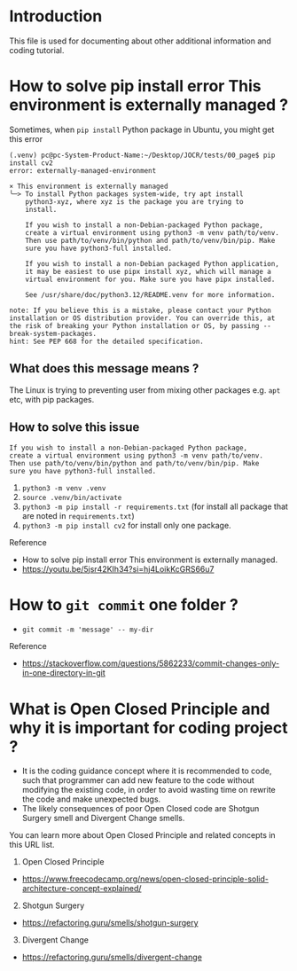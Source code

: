 # Introduction

This file is used for documenting about other additional information and coding tutorial.

# How to solve pip install error This environment is externally managed ?

Sometimes, when `pip install` Python package in Ubuntu, you might get this error

```
(.venv) pc@pc-System-Product-Name:~/Desktop/JOCR/tests/00_page$ pip install cv2
error: externally-managed-environment

× This environment is externally managed
╰─> To install Python packages system-wide, try apt install
    python3-xyz, where xyz is the package you are trying to
    install.
    
    If you wish to install a non-Debian-packaged Python package,
    create a virtual environment using python3 -m venv path/to/venv.
    Then use path/to/venv/bin/python and path/to/venv/bin/pip. Make
    sure you have python3-full installed.
    
    If you wish to install a non-Debian packaged Python application,
    it may be easiest to use pipx install xyz, which will manage a
    virtual environment for you. Make sure you have pipx installed.
    
    See /usr/share/doc/python3.12/README.venv for more information.

note: If you believe this is a mistake, please contact your Python installation or OS distribution provider. You can override this, at the risk of breaking your Python installation or OS, by passing --break-system-packages.
hint: See PEP 668 for the detailed specification.
```

## What does this message means ?

The Linux is trying to preventing user from mixing other packages e.g. `apt` etc, with pip packages.

## How to solve this issue

```
If you wish to install a non-Debian-packaged Python package,
create a virtual environment using python3 -m venv path/to/venv.
Then use path/to/venv/bin/python and path/to/venv/bin/pip. Make
sure you have python3-full installed.
```

1.  `python3 -m venv .venv`
2.  `source .venv/bin/activate`
3.  `python3 -m pip install -r requirements.txt` (for install all package that are noted in `requirements.txt`)
3.  `python3 -m pip install cv2` for install only one package.

Reference
*   How to solve pip install error This environment is externally managed.
*   https://youtu.be/5jsr42KIh34?si=hj4LoikKcGRS66u7

# How to `git commit` one folder ?

*   `git commit -m 'message' -- my-dir`

Reference
*   https://stackoverflow.com/questions/5862233/commit-changes-only-in-one-directory-in-git

# What is Open Closed Principle and why it is important for coding project ?

-   It is the coding guidance concept where it is recommended to code, such that programmer can
  add new feature to the code without modifying the existing code, 
  in order to avoid wasting time on rewrite the code and make unexpected bugs.
-   The likely consequences of poor Open Closed code are Shotgun Surgery smell and Divergent Change smells.

You can learn more about Open Closed Principle and related concepts in this URL list.
1.  Open Closed Principle
-   https://www.freecodecamp.org/news/open-closed-principle-solid-architecture-concept-explained/
2.  Shotgun Surgery
-   https://refactoring.guru/smells/shotgun-surgery
3.  Divergent Change 
-   https://refactoring.guru/smells/divergent-change